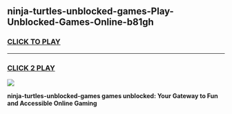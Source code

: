 
## ninja-turtles-unblocked-games-Play-Unblocked-Games-Online-b81gh
<h3>
<a href="https://premium76.site?title=ninja-turtles-unblocked-games&ref=25A">CLICK TO PLAY</a></h3>
<hr>

<h3>
<a href="https://premium76.site?title=ninja-turtles-unblocked-games&ref=25A">CLICK 2 PLAY</a>
  
</h3>

<a href="https://premium76.site?title=ninja-turtles-unblocked-games&ref=25A"><img src="https://clearcache.store/games.png"></a>


**ninja-turtles-unblocked-games games unblocked: Your Gateway to Fun and Accessible Online Gaming**
